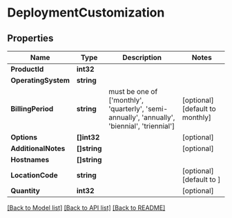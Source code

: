 # DeploymentCustomization

## Properties

Name | Type | Description | Notes
------------ | ------------- | ------------- | -------------
**ProductId** | **int32** |  | 
**OperatingSystem** | **string** |  | 
**BillingPeriod** | **string** | must be one of [&#39;monthly&#39;, &#39;quarterly&#39;, &#39;semi-annually&#39;, &#39;annually&#39;, &#39;biennial&#39;, &#39;triennial&#39;] | [optional] [default to monthly]
**Options** | **[]int32** |  | [optional] 
**AdditionalNotes** | **[]string** |  | [optional] 
**Hostnames** | **[]string** |  | 
**LocationCode** | **string** |  | [optional] [default to ]
**Quantity** | **int32** |  | [optional] 

[[Back to Model list]](../README.md#documentation-for-models) [[Back to API list]](../README.md#documentation-for-api-endpoints) [[Back to README]](../README.md)


